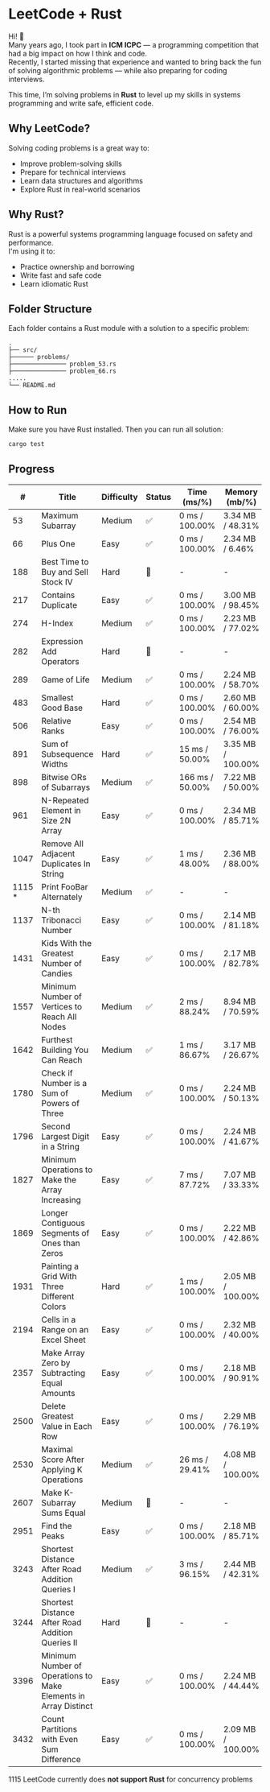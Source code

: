 # LeetCode + Rust

Hi! 👋  
Many years ago, I took part in **ICM ICPC** — a programming competition that had a big impact on how I think and code.  
Recently, I started missing that experience and wanted to bring back the fun of solving algorithmic problems — while
also preparing for coding interviews.

This time, I’m solving problems in **Rust** to level up my skills in systems programming and write safe, efficient code.

## Why LeetCode?

Solving coding problems is a great way to:

- Improve problem-solving skills
- Prepare for technical interviews
- Learn data structures and algorithms
- Explore Rust in real-world scenarios

## Why Rust?

Rust is a powerful systems programming language focused on safety and performance.  
I'm using it to:

- Practice ownership and borrowing
- Write fast and safe code
- Learn idiomatic Rust

## Folder Structure

Each folder contains a Rust module with a solution to a specific problem:

```
.
├── src/
├────── problems/
├─────────────── problem_53.rs
├─────────────── problem_66.rs
.....
└── README.md

```

## How to Run

Make sure you have Rust installed. Then you can run all solution:

```bash
cargo test
```

## Progress

| #      | Title                                                           | Difficulty | Status | Time (ms/%)     | Memory (mb/%)     |
|--------|-----------------------------------------------------------------|------------|--------|-----------------|-------------------|
| 53     | Maximum Subarray                                                | Medium     | ✅      | 0 ms / 100.00%  | 3.34 MB / 48.31%  |
| 66     | Plus One                                                        | Easy       | ✅      | 0 ms /  100.00% | 2.34 MB  / 6.46%  |
| 188    | Best Time to Buy and Sell Stock IV                              | Hard       | 🔴     | -               | -                 |
| 217    | Contains Duplicate                                              | Easy       | ✅      | 0 ms / 100.00%  | 3.00 MB / 98.45%  |
| 274    | H-Index                                                         | Medium     | ✅      | 0 ms / 100.00%  | 2.23 MB / 77.02%  |
| 282    | Expression Add Operators                                        | Hard       | 🔴     | -               | -                 |
| 289    | Game of Life                                                    | Medium     | ✅      | 0 ms / 100.00%  | 2.24 MB / 58.70%  |
| 483    | Smallest Good Base                                              | Hard       | ✅      | 0 ms / 100.00%  | 2.60 MB / 60.00%  |
| 506    | Relative Ranks                                                  | Easy       | ✅      | 0 ms / 100.00%  | 2.54 MB / 76.00%  |
| 891    | Sum of Subsequence Widths                                       | Hard       | ✅      | 15 ms / 50.00%  | 3.35 MB / 100.00% |
| 898    | Bitwise ORs of Subarrays                                        | Medium     | ✅      | 166 ms / 50.00% | 7.22 MB / 50.00%  |
| 961    | N-Repeated Element in Size 2N Array                             | Easy       | ✅      | 0 ms / 100.00%  | 2.34 MB / 85.71%  |
| 1047   | Remove All Adjacent Duplicates In String                        | Easy       | ✅      | 1 ms / 48.00%   | 2.36 MB / 88.00%  |
| 1115 * | Print FooBar Alternately                                        | Medium     | ✅      | -               | -                 |
| 1137   | N-th Tribonacci Number                                          | Easy       | ✅      | 0 ms / 100.00%  | 2.14 MB / 81.18%  |
| 1431   | Kids With the Greatest Number of Candies                        | Easy       | ✅      | 0 ms / 100.00%  | 2.17 MB / 82.78%  |
| 1557   | Minimum Number of Vertices to Reach All Nodes                   | Medium     | ✅      | 2 ms / 88.24%   | 8.94 MB / 70.59%  |
| 1642   | Furthest Building You Can Reach                                 | Medium     | ✅      | 1 ms / 86.67%   | 3.17 MB / 26.67%  |
| 1780   | Check if Number is a Sum of Powers of Three                     | Medium     | ✅      | 0 ms / 100.00%  | 2.24 MB / 50.13%  |
| 1796   | Second Largest Digit in a String                                | Easy       | ✅      | 0 ms / 100.00%  | 2.24 MB / 41.67%  |
| 1827   | Minimum Operations to Make the Array Increasing                 | Easy       | ✅      | 7 ms / 87.72%   | 7.07 MB / 33.33%  |
| 1869   | Longer Contiguous Segments of Ones than Zeros                   | Easy       | ✅      | 0 ms / 100.00%  | 2.22 MB / 42.86%  |
| 1931   | Painting a Grid With Three Different Colors                     | Hard       | ✅      | 1 ms / 100.00%  | 2.05 MB / 100.00% |
| 2194   | Cells in a Range on an Excel Sheet                              | Easy       | ✅      | 0 ms / 100.00%  | 2.32 MB / 40.00%  |
| 2357   | Make Array Zero by Subtracting Equal Amounts                    | Easy       | ✅      | 0 ms / 100.00%  | 2.18 MB / 90.91%  |
| 2500   | Delete Greatest Value in Each Row                               | Easy       | ✅      | 0 ms / 100.00%  | 2.29 MB / 76.19%  |
| 2530   | Maximal Score After Applying K Operations                       | Medium     | ✅      | 26 ms / 29.41%  | 4.08 MB / 100.00% |
| 2607   | Make K-Subarray Sums Equal                                      | Medium     | 🔴     | -               | -                 |
| 2951   | Find the Peaks                                                  | Easy       | ✅      | 0 ms / 100.00%  | 2.18 MB / 85.71%  |
| 3243   | Shortest Distance After Road Addition Queries I                 | Medium     | ✅      | 3 ms / 96.15%   | 2.44 MB / 42.31%  |
| 3244   | Shortest Distance After Road Addition Queries II                | Hard       | 🔴     | -               | -                 |
| 3396   | Minimum Number of Operations to Make Elements in Array Distinct | Easy       | ✅      | 0 ms / 100.00%  | 2.24 MB / 44.44%  |
| 3432   | Count Partitions with Even Sum Difference                       | Easy       | ✅      | 0 ms / 100.00%  | 2.09 MB / 100.00% |

1115 LeetCode currently does **not support Rust** for concurrency problems